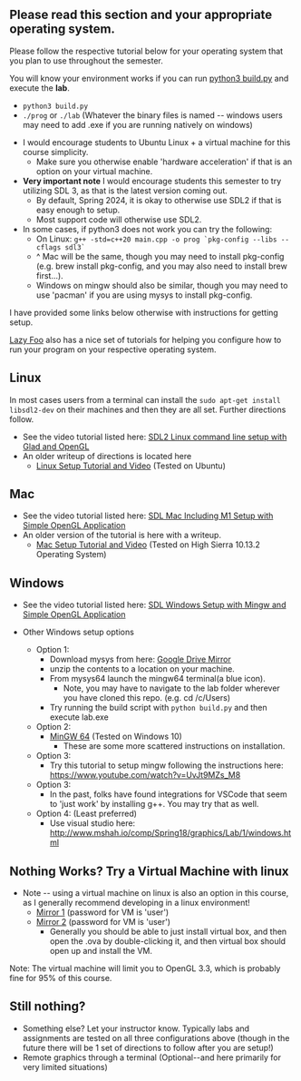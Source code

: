 ## Please read this section and your appropriate operating system.

Please follow the respective tutorial below for your operating system that you plan to use throughout the semester. 

You will know your environment works if you can run [python3 build.py](./build.py) and execute the **lab**.

* `python3 build.py`
* `./prog` or `./lab` (Whatever the binary files is named -- windows users may need to add .exe if you are running natively on windows)

- I would encourage students to Ubuntu Linux + a virtual machine for this course simplicity.
	- Make sure you otherwise enable 'hardware acceleration' if that is an option on your virtual machine.
- **Very important note** I would encourage students this semester to try utilizing SDL 3, as that is the latest version coming out.
	- By default, Spring 2024, it is okay to otherwise use SDL2 if that is easy enough to setup.
 	- Most support code will otherwise use SDL2.
- In some cases, if python3 does not work you can try the following:
  	- On Linux: ```g++ -std=c++20 main.cpp -o prog `pkg-config --libs --cflags sdl3` ```
  	- ^ Mac will be the same, though you may need to install pkg-config (e.g. brew install pkg-config, and you may also need to install brew first...).
  	- Windows on mingw should also be similar, though you may need to use 'pacman' if you are using mysys to install pkg-config.

I have provided some links below otherwise with instructions for getting setup.

[Lazy Foo](http://lazyfoo.net/tutorials/SDL/01_hello_SDL/index.php) also has a nice set of tutorials for helping  you configure how to run your program on your respective operating system.

## Linux

In most cases users from a terminal can install the `sudo apt-get install libsdl2-dev` on their machines and then they are all set. Further directions follow.

* See the video tutorial listed here: [SDL2 Linux command line setup with Glad and OpenGL](https://www.youtube.com/watch?v=P3_xhDIP7bc&list=PLvv0ScY6vfd-p1gSnbQhY7vMe2rng0IL0&index=3)
* An older writeup of directions is located here
	* [Linux Setup Tutorial and Video](http://www.mshah.io/comp/Spring18/graphics/Lab/1/linux.html) (Tested on Ubuntu)

## Mac

* See the video tutorial listed here: [SDL Mac Including M1 Setup with Simple OpenGL Application](https://www.youtube.com/watch?v=V6ACATpl2LQ&list=PLvv0ScY6vfd-p1gSnbQhY7vMe2rng0IL0&index=4)
* An older version of the tutorial is here with a writeup.
	* [Mac Setup Tutorial and Video](http://www.mshah.io/comp/Spring18/graphics/Lab/1/mac.html) (Tested on High Sierra 10.13.2 Operating System)

## Windows

* See the video tutorial listed here: [SDL Windows Setup with Mingw and Simple OpenGL Application](https://www.youtube.com/watch?v=DQ-NBjBFLJ4&list=PLvv0ScY6vfd-p1gSnbQhY7vMe2rng0IL0&index=3)

* Other Windows setup options
  * Option 1: 
    * Download mysys from here: [Google Drive Mirror](https://drive.google.com/file/d/116IIh7n8aoWXKDiQeonZjxXEkPPh3RME/view?usp=sharing)
    * unzip the contents to a location on your machine.
    * From mysys64 launch the mingw64 terminal(a blue icon).
      * Note, you may have to navigate to the lab folder wherever you have cloned this repo. (e.g. cd /c/Users)
    * Try running the build script with `python build.py` and then execute lab.exe
  * Option 2: 
    * [MinGW 64](http://www.mshah.io/comp/Spring18/graphics/Lab/1/MinGW.html) (Tested on Windows 10)
      * These are some more scattered instructions on installation.
  * Option 3:
  	*  Try this tutorial to setup mingw following the instructions here: https://www.youtube.com/watch?v=UvJt9MZs_M8
  * Option 3:
    * In the past, folks have found integrations for VSCode that seem to 'just work' by installing g++. You may try that as well. 
  * Option 4: (Least preferred)
      * Use visual studio here: http://www.mshah.io/comp/Spring18/graphics/Lab/1/windows.html

## Nothing Works? Try a Virtual Machine with linux

* Note -- using a virtual machine on linux is also an option in this course, as I generally recommend developing in a linux environment!
  	- [Mirror 1](https://drive.google.com/file/d/1ntaw4P-Z11rW0sdTUHRjbESS6MbnIPsM/view?usp=sharing) (password for VM is 'user')
	- [Mirror 2](https://storage.cloud.google.com/elevated-nuance-167519.appspot.com/Ubuntu20-ShahCourse.ova?_ga=2.123310094.-42712688.1583790606) (password for VM is 'user')
		- Generally you should be able to just install virtual box, and then open the .ova by double-clicking it, and then virtual box should open up and install the VM.

Note: The virtual machine will limit you to OpenGL 3.3, which is probably fine for 95% of this course.

## Still nothing?

 * Something else? Let your instructor know. Typically labs and assignments are tested on all three configurations above (though in the future there will be 1 set of directions to follow after you are setup!)
* Remote graphics through a terminal (Optional--and here primarily for very limited situations)
